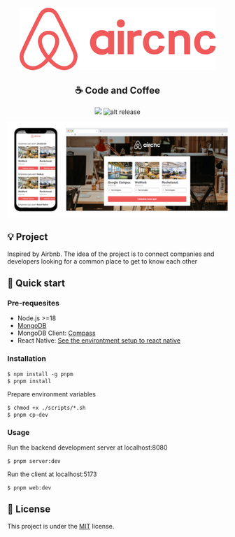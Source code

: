 <div align="center">
  <img src=".github/logo.png" alt="logo aircnc">
  <h2>☕ Code and Coffee</h2>

![](https://img.shields.io/badge/omnistack-9-blueviolet?style=flat-square)
![alt release](https://img.shields.io/github/v/release/jeferson-sb/aircnc?style=flat-square)

  <img src=".github/mockup.png" alt="aircnc project">

</div>

## 💡 Project

Inspired by Airbnb. The idea of the project is to connect companies and developers looking for a common place to get to know each other

## 🚀 Quick start

### Pre-requesites

- Node.js >=18
- [MongoDB](https://www.mongodb.com/download-center)
- MongoDB Client: [Compass](https://www.mongodb.com/products/compass)
- React Native: [See the environtment setup to react native](https://reactnative.dev/docs/environment-setup)

### Installation

```
$ npm install -g pnpm
$ pnpm install
```

Prepare environment variables

```
$ chmod +x ./scripts/*.sh 
$ pnpm cp-dev
```

### Usage

Run the backend development server at localhost:8080
```
$ pnpm server:dev
```

Run the client at localhost:5173
```
$ pnpm web:dev
```

## 📝 License

This project is under the [MIT](https://github.com/jeferson-sb/aircnc/blob/master/LICENSE) license.
